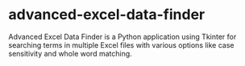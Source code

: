 # advanced-excel-data-finder
Advanced Excel Data Finder is a Python application using Tkinter for searching terms in multiple Excel files with various options like case sensitivity and whole word matching.
